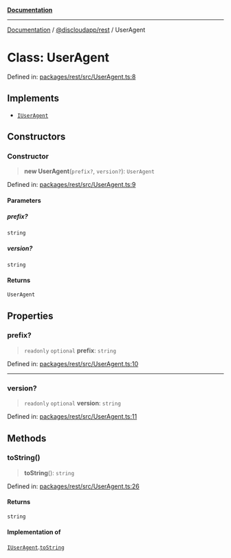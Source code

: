 [**Documentation**](../../../README.md)

***

[Documentation](../../../packages.md) / [@discloudapp/rest](../README.md) / UserAgent

# Class: UserAgent

Defined in: [packages/rest/src/UserAgent.ts:8](https://github.com/discloud/discloud.app/blob/e06d08869d94db25520cbe5fdcc3cdbc242fb0cb/packages/rest/src/UserAgent.ts#L8)

## Implements

- [`IUserAgent`](../interfaces/IUserAgent.md)

## Constructors

### Constructor

> **new UserAgent**(`prefix?`, `version?`): `UserAgent`

Defined in: [packages/rest/src/UserAgent.ts:9](https://github.com/discloud/discloud.app/blob/e06d08869d94db25520cbe5fdcc3cdbc242fb0cb/packages/rest/src/UserAgent.ts#L9)

#### Parameters

##### prefix?

`string`

##### version?

`string`

#### Returns

`UserAgent`

## Properties

### prefix?

> `readonly` `optional` **prefix**: `string`

Defined in: [packages/rest/src/UserAgent.ts:10](https://github.com/discloud/discloud.app/blob/e06d08869d94db25520cbe5fdcc3cdbc242fb0cb/packages/rest/src/UserAgent.ts#L10)

***

### version?

> `readonly` `optional` **version**: `string`

Defined in: [packages/rest/src/UserAgent.ts:11](https://github.com/discloud/discloud.app/blob/e06d08869d94db25520cbe5fdcc3cdbc242fb0cb/packages/rest/src/UserAgent.ts#L11)

## Methods

### toString()

> **toString**(): `string`

Defined in: [packages/rest/src/UserAgent.ts:26](https://github.com/discloud/discloud.app/blob/e06d08869d94db25520cbe5fdcc3cdbc242fb0cb/packages/rest/src/UserAgent.ts#L26)

#### Returns

`string`

#### Implementation of

[`IUserAgent`](../interfaces/IUserAgent.md).[`toString`](../interfaces/IUserAgent.md#tostring)
